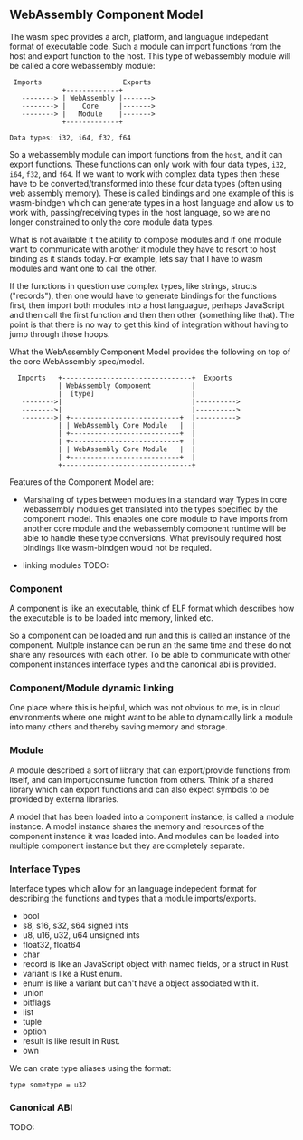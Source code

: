 ## WebAssembly Component Model
The wasm spec provides a arch, platform, and languague indepedant format of
executable code. Such a module can import functions from the host and export
function to the host. This type of webassembly module will be called a core
webassembly module:
```
 Imports                    Exports
             +-------------+
   --------> | WebAssembly |------->
   --------> |    Core     |------->
   --------> |   Module    |------->
             +-------------+

Data types: i32, i64, f32, f64
```
So a webassembly module can import functions from the `host`, and it can export
functions. These functions can only work with four data types, `i32`, `i64`,
`f32`, and `f64`. If we want to work with complex data types then these have to
be converted/transformed into these four data types (often using web assembly
memory). These is called bindings and one example of this is wasm-bindgen which
can generate types in a host language and allow us to work with,
passing/receiving types in the host language, so we are no longer constrained to
only the core module data types.

What is not available it the ability to compose modules and if one module want
to communicate with another it module they have to resort to host binding as it
stands today. For example, lets say that I have to wasm modules and want one to
call the other.

If the functions in question use complex types, like strings, structs
("records"), then one would have to generate bindings for the functions first,
then import both modules into a host languague, perhaps JavaScript and then call
the first function and then then other (something like that). The point is that
there is no way to get this kind of integration without having to jump through
those hoops.

What the WebAssembly Component Model provides the following on top of the core
WebAssembly spec/model.
```
  Imports   +--------------------------------+  Exports
            | WebAssembly Component          |
            |  [type]                        |
   -------->|                                |---------->
   -------->|                                |---------->
   -------->| +---------------------------+  |---------->
            | | WebAssembly Core Module   |  |
            | +---------------------------+  |
            | +---------------------------+  |
            | | WebAssembly Core Module   |  |
            | +---------------------------+  |
            +--------------------------------+
```

Features of the Component Model are:
* Marshaling of types between modules in a standard way
Types in core webassembly modules get translated into the types specified by
the component model. This enables one core module to have imports from another
core module and the webassembly component runtime will be able to handle these
type conversions. What previsouly required host bindings like wasm-bindgen would
not be requied.

* linking modules
TODO:

### Component
A component is like an executable, think of ELF format which describes how
the executable is to be loaded into memory, linked etc.

So a component can be loaded and run and this is called an instance of the
component. Multple instance can be run an the same time and these do not share
any resources with each other. To be able to communicate with other component
instances interface types and the canonical abi is provided.

### Component/Module dynamic linking
One place where this is helpful, which was not obvious to me, is in cloud
environments where one might want to be able to dynamically link a module into
many others and thereby saving memory and storage. 

### Module
A module described a sort of library that can export/provide functions from
itself, and can import/consume function from others. Think of a shared library
which can export functions and can also expect symbols to be provided by
externa libraries.

A model that has been loaded into a component instance, is called a module
instance. A model instance shares the memory and resources of the component
instance it was loaded into. And modules can be loaded into multiple component
instance but they are completely separate.

### Interface Types
Interface types which allow for an language indepedent format for describing
the functions and types that a module imports/exports.

* bool
* s8, s16, s32, s64  signed ints
* u8, u16, u32, u64  unsigned ints
* float32, float64
* char
* record is like an JavaScript object with named fields, or a struct in Rust.
* variant is like a Rust enum. 
* enum is like a variant but can't have a object associated with it.
* union 
* bitflags
* list 
* tuple
* option
* result is like result in Rust.
* own

We can crate type aliases using the format:
```
type sometype = u32
```

### Canonical ABI
TODO:


